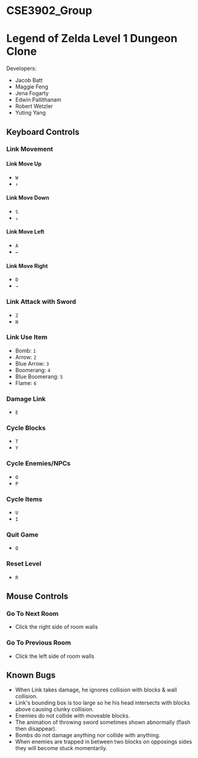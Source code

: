 # CSE3902_Group 

# Legend of Zelda Level 1 Dungeon Clone
Developers: 
- Jacob Batt
- Maggie Feng
- Jena Fogarty 
- Edwin Pallithanam 
- Robert Wetzler
- Yuting Yang

## Keyboard Controls
### Link Movement
#### Link Move Up
- ```W```
- ```↑```
#### Link Move Down
- ```S```
- ```↓```
#### Link Move Left
- ```A```
- ```←```
#### Link Move Right
- ```D```
- ```→```
### Link Attack with Sword
- ```Z```
- ```N```
### Link Use Item
- Bomb: ```1```
- Arrow: ```2```
- Blue Arrow: ```3```
- Boomerang: ```4```
- Blue Boomerang: ```5```
- Flame: ```6```
### Damage Link
- ```E```
### Cycle Blocks
- ```T```
- ```Y```
### Cycle Enemies/NPCs
- ```O```
- ```P```
### Cycle Items
- ```U```
- ```I```
### Quit Game
- ```Q```
### Reset Level
- ```R```

## Mouse Controls
### Go To Next Room
- Click the right side of room walls
### Go To Previous Room
- Click the left side of room walls


## Known Bugs
- When Link takes damage, he ignores collision with blocks & wall collision. 
- Link's bounding box is too large so he his head intersects with blocks above causing clunky collision. 
- Enemies do not collide with moveable blocks.
- The animation of throwing sword sometimes shown abnormally (flash then disappear).
- Bombs do not damage anything nor collide with anything.
- When enemies are trapped in between two blocks on opposings sides they will become stuck momentarily.
